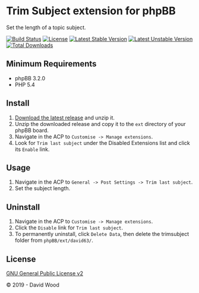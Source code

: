 # Trim Subject extension for phpBB

Set the length of a topic subject.

[![Build Status](https://travis-ci.com/david63/trimsubject.svg?branch=master)](https://travis-ci.com/david63/trimsubject)
[![License](https://poser.pugx.org/david63/trimsubject/license)](https://packagist.org/packages/david63/trimsubject)
[![Latest Stable Version](https://poser.pugx.org/david63/trimsubject/v/stable)](https://packagist.org/packages/david63/trimsubject)
[![Latest Unstable Version](https://poser.pugx.org/david63/trimsubject/v/unstable)](https://packagist.org/packages/david63/trimsubject)
[![Total Downloads](https://poser.pugx.org/david63/trimsubject/downloads)](https://packagist.org/packages/david63/trimsubject)

## Minimum Requirements
* phpBB 3.2.0
* PHP 5.4

## Install
1. [Download the latest release](https://github.com/david63/trimsubject/archive/3.2.zip) and unzip it.
2. Unzip the downloaded release and copy it to the `ext` directory of your phpBB board.
3. Navigate in the ACP to `Customise -> Manage extensions`.
4. Look for `Trim last subject` under the Disabled Extensions list and click its `Enable` link.

## Usage
1. Navigate in the ACP to `General -> Post Settings -> Trim last subject`.
2. Set the subject length.

## Uninstall
1. Navigate in the ACP to `Customise -> Manage extensions`.
2. Click the `Disable` link for `Trim last subject`.
3. To permanently uninstall, click `Delete Data`, then delete the trimsubject folder from `phpBB/ext/david63/`.

## License
[GNU General Public License v2](http://opensource.org/licenses/GPL-2.0)

© 2019 - David Wood